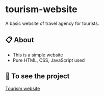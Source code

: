 # tourism-website
A basic website of travel agency for tourists.

## 📋 About
 -  This is a simple website
 -  Pure HTML, CSS, JavaScript used
 
 ## 🔗 To see the project
[Tourism website](https://simple-tourism-organization.netlify.app/)

